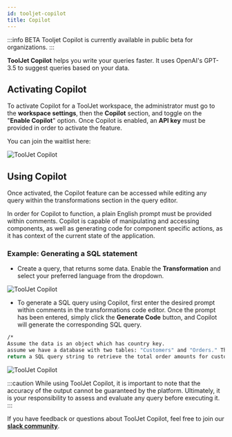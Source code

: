 ```yaml
---
id: tooljet-copilot
title: Copilot
---
```


:::info BETA
Tooljet Copilot is currently available in public beta for organizations.
:::

**ToolJet Copilot** helps you write your queries faster. It uses OpenAI's GPT-3.5 to suggest queries based on your data. 

## Activating Copilot

To activate Copilot for a ToolJet workspace, the administrator must go to the **workspace settings**, then the **Copilot** section, and toggle on the "**Enable Copilot**" option. Once Copilot is enabled, an **API key** must be provided in order to activate the feature.

You can join the waitlist here: 

<div style={{textAlign: 'center'}}>

<img className="screenshot-full" src="/img/copilot/enable.png" alt="ToolJet Copilot" />

</div>

## Using Copilot

Once activated, the Copilot feature can be accessed while editing any query within the transformations section in the query editor.

In order for Copilot to function, a plain English prompt must be provided within comments. Copilot is capable of manipulating and accessing components, as well as generating code for component specific actions, as it has context of the current state of the application.

### Example: Generating a SQL statement 

- Create a query, that returns some data. Enable the **Transformation** and select your preferred language from the dropdown.

<div style={{textAlign: 'center'}}>

<img className="screenshot-full" src="/img/copilot/query.png" alt="ToolJet Copilot" />

</div>

- To generate a SQL query using Copilot, first enter the desired prompt within comments in the transformations code editor. Once the prompt has been entered, simply click the **Generate Code** button, and Copilot will generate the corresponding SQL query.

```bash
/*
Assume the data is an object which has country key.
assume we have a database with two tables: "Customers" and "Orders." The "Customers" table has columns such as "customer_id," "customer_name," and "country." The "Orders" table has columns such as "order_id," "customer_id," "order_date," and "total_amount."
return a SQL query string to retrieve the total order amounts for customers from the country key retrieved from the data, who have placed more than three orders.*/
```

<div style={{textAlign: 'center'}}>

<img className="screenshot-full" src="/img/copilot/copilot1.gif" alt="ToolJet Copilot" />

</div>

:::caution
While using ToolJet Copilot, it is important to note that the accuracy of the output cannot be guaranteed by the platform. Ultimately, it is your responsibility to assess and evaluate any query before executing it.
:::

If you have feedback or questions about ToolJet Copilot, feel free to join our **[slack community](https://tooljet.com/slack)**.